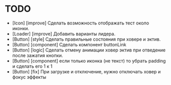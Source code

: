 # TODO

- [Icon] [improve] Сделать возможность отображать тест около иконки.
- [Loader] [improve] Добавить варианты лидера.
- [Button] [style] Сделать правильные состояния при ховере и эктив.
- [Button] [component] Сделать компонент buttonLink
- [Button] [logic] Сделать отмену анимации ховер эктив при отведение после зажатия кнопки.
- [Button] [component] если только иконка (не текст) то убрать padding и сделать его 1 к 1
- [Button] [fix] При загрузке и отключение, нужно отключать ховер и фокус эффекты
